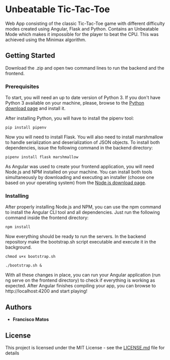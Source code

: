# Unbeatable Tic-Tac-Toe

Web App consisting of the classic Tic-Tac-Toe game with different difficulty modes created using Angular, Flask and Python.
Contains an Unbeatable Mode which makes it impossible for the player to beat the CPU. This was achieved using the Minimax algorithm.

## Getting Started

Download the .zip and open two command lines to run the backend and the frontend.

### Prerequisites

To start, you will need an up to date version of Python 3. 
If you don't have Python 3 available on your machine, please, browse to the [Python download page](https://www.python.org/downloads/) and install it.

After installing Python, you will have to install the pipenv tool:

```
pip install pipenv
```

Now you will need to install Flask. You will also need to install marshmallow to handle serialization and deserialization of JSON objects. 
To install both dependencies, issue the following command in the backend directory:

```
pipenv install flask marshmallow
```

As Angular was used to create your frontend application, you will need Node.js and NPM installed on your machine. 
You can install both tools simultaneously by downloading and executing an installer (choose one based on your operating system) from the [Node.js download page](https://nodejs.org/en/download/).


### Installing

After properly installing Node.js and NPM, you can use the npm command to install the Angular CLI tool and all dependencies.
Just run the following command inside the frontend directory:

```
npm install
```

Now everything should be ready to run the servers. 
In the backend repository make the bootstrap.sh script executable and execute it in the background.

```
chmod u+x bootstrap.sh

./bootstrap.sh &
```

With all these changes in place, you can run your Angular application (run ng serve on the frontend directory) to check if everything is working as expected.
After Angular finishes compiling your app, you can browse to http://localhost:4200 and start playing!

## Authors

* **Francisco Matos**

## License

This project is licensed under the MIT License - see the [LICENSE.md](LICENSE.md) file for details
